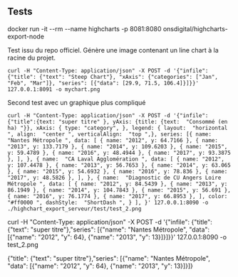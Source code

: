 ## Tests

docker run -it --rm --name highcharts -p 8081:8080 onsdigital/highcharts-export-node

Test issu du repo officiel. Génère une image contenant un line chart à la racine du projet.
```
curl -H "Content-Type: application/json" -X POST -d '{"infile":{"title": {"text": "Steep Chart"}, "xAxis": {"categories": ["Jan", "Feb", "Mar"]}, "series": [{"data": [29.9, 71.5, 106.4]}]}}' 127.0.0.1:8091 -o mychart.png
```

Second test avec un graphique plus compliqué

```
curl -H "Content-Type: application/json" -X POST -d '{"infile": {"title":{text: "super titre" }, yAxis: {title: {text:  "Consommé (en ha) "}}, xAxis: { type: "category", }, legend: { layout:  "horizontal ", align:  "center ", verticalAlign:  "top ",}, series: [{ name:  "Nantes Métropole ", data: [ { name: "2012", y: 64.7166 }, { name: "2013", y: 133.7179 }, { name: "2014", y: 109.6203 }, { name: "2015", y: 59.4789 }, { name: "2016", y: 48.4944 }, { name: "2017", y: 93.3875 }, ], }, { name:  "CA Laval Agglomération ", data: [ { name: "2012", y: 107.4478 }, { name: "2013", y: 56.7653 }, { name: "2014", y: 63.065 }, { name: "2015", y: 54.6932 }, { name: "2016", y: 78.836 }, { name: "2017", y: 48.5826 }, ], }, { name:  "Diagnostic de CU Angers Loire Métropole ", data: [ { name: "2012", y: 84.5439 }, { name: "2013", y: 86.1949 }, { name: "2014", y: 104.7843 }, { name: "2015", y: 56.691 }, { name: "2016", y: 76.1774 }, { name: "2017", y: 66.8953 }, ], color:  "#ff0000 ", dashStyle:  "ShortDash ", } ], }' 127.0.0.1:8090 -o ./highchart_export_serveur/test/test_2.png
```


curl -H "Content-Type: application/json" -X POST -d '{"infile": {"title": {"text": "super titre"},"series": [{"name":  "Nantes Métropole", "data": [{"name": "2012", "y": 64}, {"name": "2013", "y": 13}]}]}}' 127.0.0.1:8090 -o test_2.png


{"title": {"text": "super titre"},"series": [{"name":  "Nantes Métropole", "data": [{"name": "2012", "y": 64}, {"name": "2013", "y": 13}]}]}
